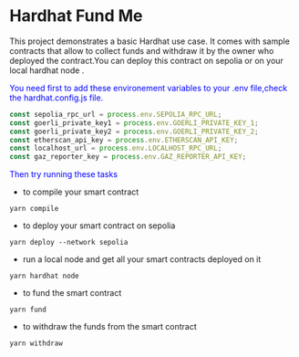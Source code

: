 
# Hardhat Fund Me


This project demonstrates a basic Hardhat use case. It comes with  sample contracts that allow to collect funds and withdraw it by the owner who deployed the contract.You can deploy this contract on sepolia or on your local hardhat node .
<p style='color:blue'>You need first to add these environement variables to your .env file,check the hardhat.config.js file.</p>

```javascript
const sepolia_rpc_url = process.env.SEPOLIA_RPC_URL;
const goerli_private_key1 = process.env.GOERLI_PRIVATE_KEY_1;
const goerli_private_key2 = process.env.GOERLI_PRIVATE_KEY_2;
const etherscan_api_key = process.env.ETHERSCAN_API_KEY;
const localhost_url = process.env.LOCALHOST_RPC_URL;
const gaz_reporter_key = process.env.GAZ_REPORTER_API_KEY;
```
<p style='color:blue'>Then try running these tasks</p>

 * to compile your smart contract
         
```shell
yarn compile 
```

 * to deploy your smart contract on sepolia 
```shell
yarn deploy --network sepolia
```
* run a local node and get all your smart contracts deployed on it
```shell
yarn hardhat node
```
  
* to fund the smart contract 
```shell
yarn fund 
```
* to withdraw the funds from the smart contract 
```shell
yarn withdraw
```



